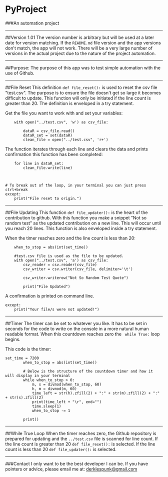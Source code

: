 PyProject
===

###An automation project
___
##Version 1.01
The version number is arbitrary but will be used at a later date for version matching.
If the `README.md` file version and the app versions don't match, the app will not work.
There will be a very large number of versions
in the actual project due to the nature of the project automation.
___
##Purpose:
The purpose of this app was to test simple automation with the use of Github.
___
##File Reset
This definition `def file_reset():` is used to reset the csv file "test.csv". 
The purpose is to ensure the file doesn't get so large it becomes difficult
to update. This function will only be initiated if the line count is greater
than 20. The definition is enveloped in a try statement.

Get the file you want to work with and set your variables: 
```
    with open("../test.csv", 'w') as csv_file:

        dataR = csv_file.read()
        dataR_set = set(dataR)
        clean_file = open("../test.csv", 'r+')
```
The function iterates through each line and clears the data and prints
confirmation this function has been completed:
```
    for line in dataR_set:
        clean_file.write(line)



# To break out of the loop, in your terminal you can just press ctrl+break
except:
    print("File reset to origin.")
```
___
##File Updating
This function `def file_updater():` is the heart of the contribution to github. 
With this function you make a snippet "Not so random test" as the updated
contribution on a new line. This will occur until you reach 20 lines. This
function is also enveloped inside a try statement.

When the timer reaches zero and the line count is less than 20:

```try:
    when_to_stop = abs(int(set_time))

    #test.csv file is used as the file to be updated.
    with open("../test.csv", 'a') as csv_file:
        csv_reader = csv.reader(csv_file)
        csv_writer = csv.writer(csv_file, delimiter='\t')

        csv_writer.writerow("Not So Random Test Quote")

        print("File Updated")
```
A confirmation is printed on command line.
``` To break out of the loop, in your terminal you can just press ctrl+break
except:
    print("Your file/s were not updated!")
```
___

##Timer
The timer can be set to whatever you like. It has to be set in seconds for
the code to write on the console in a more natural human readable format.
When this countdown reaches zero the ` while True:` loop begins.

This code is the timer:
```
set_time = 7200
        when_to_stop = abs(int(set_time))

        # Below is the structure of the countdown timer and how it will display in your terminal
        while when_to_stop > 0:
            m, s = divmod(when_to_stop, 60)
            h, m = divmod(m, 60)
            time_left = str(h).zfill(2) + ":" + str(m).zfill(2) + ":" + str(s).zfill(2)
            print(time_left + "\r", end="")
            time.sleep(1)
            when_to_stop -= 1

        print()
```
___
##While True Loop
When the timer reaches zero, the Github repository is prepared for
updating and the `../test.csv` file is scanned for line count.
If the line count is greater than 20 `def file_reset():` is
selected. If the line count is less than 20 `def file_updater():`
is selected.
___
###Contact
I only want to be the best developer I can be. If you have pointers or advice,
please email me at: derklespunk@gmail.com
